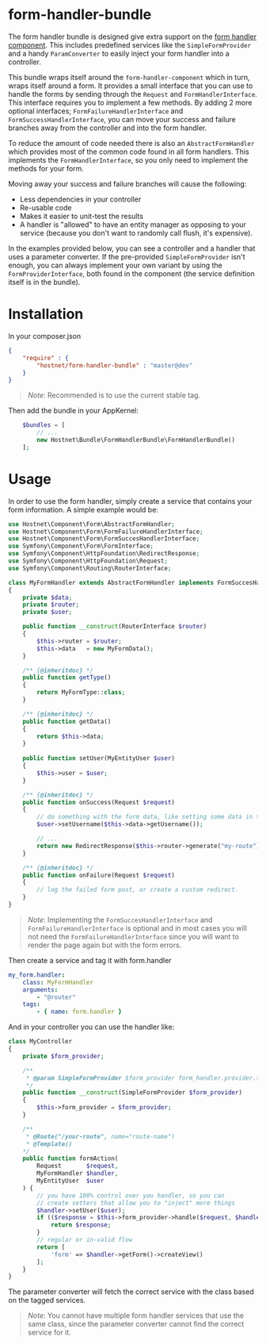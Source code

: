 form-handler-bundle
===================
The form handler bundle is designed give extra support on the [form handler component](https://github.com/hostnet/form-handler-component). This includes predefined services like the `SimpleFormProvider` and a handy `ParamConverter` to easily inject your form handler into a controller.

This bundle wraps itself around the `form-handler-component` which in turn, wraps itself around a form. It provides a small interface that you can use to handle the forms by sending through the `Request` and `FormHandlerInterface`. This interface requires you to implement a few methods. By adding 2 more optional interfaces; `FormFailureHandlerInterface` and `FormSuccessHandlerInterface`, you can move your success and failure branches away from the controller and into the form handler.

To reduce the amount of code needed there is also an `AbstractFormHandler` which provides most of the common code found in all form handlers. This implements the `FormHandlerInterface`, so you only need to implement the methods for your form.

Moving away your success and failure branches will cause the following:
 - Less dependencies in your controller
 - Re-usable code
 - Makes it easier to unit-test the results
 - A handler is "allowed" to have an entity manager as opposing to your service (because you don't want to randomly call flush, it's expensive).

In the examples provided below, you can see a controller and a handler that uses a parameter converter. If the pre-provided `SimpleFormProvider` isn't enough, you can always implement your own variant by using the `FormProviderInterface`, both found in the component (the service definition itself is in the bundle).

# Installation

In your composer.json
```json
{
    "require" : {
        "hostnet/form-handler-bundle" : "master@dev"
    }
}
```
>*Note*: Recommended is to use the current stable tag.

Then add the bundle in your AppKernel:
```php
    $bundles = [
        // ...
        new Hostnet\Bundle\FormHandlerBundle\FormHandlerBundle()
    ];
```

# Usage

In order to use the form handler, simply create a service that contains your form information. A simple example would be:
```php
use Hostnet\Component\Form\AbstractFormHandler;
use Hostnet\Component\Form\FormFailureHandlerInterface;
use Hostnet\Component\Form\FormSuccesHandlerInterface;
use Symfony\Component\Form\FormInterface;
use Symfony\Component\HttpFoundation\RedirectResponse;
use Symfony\Component\HttpFoundation\Request;
use Symfony\Component\Routing\RouterInterface;

class MyFormHandler extends AbstractFormHandler implements FormSuccesHandlerInterface, FormFailureHandlerInterface
{
    private $data;
    private $router;
    private $user;

    public function __construct(RouterInterface $router)
    {
        $this->router = $router;
        $this->data   = new MyFormData();
    }

    /** {@inheritdoc} */
    public function getType()
    {
        return MyFormType::class;
    }

    /** {@inheritdoc} */
    public function getData()
    {
        return $this->data;
    }
    
    public function setUser(MyEntityUser $user)
    {
        $this->user = $user;
    }

    /** {@inheritdoc} */
    public function onSuccess(Request $request)
    {
        // do something with the form data, like setting some data in the user
        $user->setUsername($this->data->getUsername());

        // ...
        return new RedirectResponse($this->router->generate("my-route"));
    }

    /** {@inheritdoc} */
    public function onFailure(Request $request)
    {
        // log the failed form post, or create a custom redirect.
    }
}
```

>*Note*: Implementing the `FormSuccesHandlerInterface` and `FormFailureHandlerInterface` is optional and in most cases you will not need the `FormFailureHandlerInterface` since you will want to render the page again but with the form errors.


Then create a service and tag it with form.handler
```yaml
my_form.handler:
    class: MyFormHandler
    arguments:
        - "@router"
    tags:
        - { name: form.handler }
```

And in your controller you can use the handler like:
```php
class MyController
{
    private $form_provider;

    /**
     * @param SimpleFormProvider $form_provider form_handler.provider.simple 
     */
    public function __construct(SimpleFormProvider $form_provider)
    {
        $this->form_provider = $form_provider;
    }

    /**
     * @Route("/your-route", name="route-name")
     * @Template()
    */
    public function formAction(
        Request       $request,
        MyFormHandler $handler,
        MyEntityUser  $user
    ) {
        // you have 100% control over you handler, so you can
        // create setters that allow you to "inject" more things
        $handler->setUser($user);
        if (($response = $this->form_provider->handle($request, $handler)) instanceof RedirectResponse) {
            return $response;
        }
        // regular or in-valid flow
        return [
            'form' => $handler->getForm()->createView()
        ];
    }
}
```

The parameter converter will fetch the correct service with the class based on the tagged services.

>*Note*: You cannot have multiple form handler services that use the same class, since the parameter converter cannot find the correct service for it.
